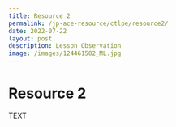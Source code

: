```yaml
---
title: Resource 2
permalink: /jp-ace-resource/ctlpe/resource2/
date: 2022-07-22
layout: post
description: Lesson Observation
image: /images/124461502_ML.jpg
---
```


# Resource 2

TEXT
